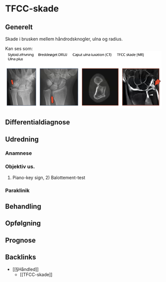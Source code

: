 # TFCC-skade
## Generelt
Skade i brusken mellem håndrodsknogler, ulna og radius.

Kan ses som:
![](BearImages/02AC0624-696E-44DE-B958-60739707D37B-15618-000021575A93FED5/C8EC3F4C-7DE1-457C-A7C3-FBB5BAD58E94.png)

## Differentialdiagnose


## Udredning
### Anamnese

### Objektiv us.
1) Piano-key sign, 2) Balottement-test

### Paraklinik

## Behandling


## Opfølgning


## Prognose
 

## Backlinks
* [[§Håndled]]
	* [[TFCC-skade]]

<!-- #anki/tag/med/Orto #anki/deck/Medicine -->

<!-- {BearID:10C1BD04-96AF-4FDB-A547-2F88FB2BFD52-15618-0000214C6A307DD4} -->

